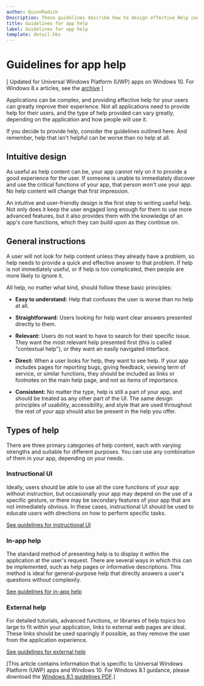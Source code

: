 ```yaml
---
author: QuinnRadich
Description: These guidelines describe how to design effective Help content for your app.
title: Guidelines for app help
label: Guidelines for app help
template: detail.hbs
---
```


# Guidelines for app help

\[ Updated for Universal Windows Platform (UWP) apps on Windows 10. For Windows 8.x articles, see the [archive](http://go.microsoft.com/fwlink/p/?linkid=619132) \]

Applications can be complex, and providing effective help for your users can greatly improve their experience. Not all applications need to provide help for their users, and the type of help provided can vary greatly, depending on the application and how people will use it.

If you decide to provide help, consider the guidelines outlined here. And remember, help that isn't helpful can be worse than no help at all.

## <span id="intuitive_design"></span><span id="INTUITIVE_DESIGN"></span>Intuitive design

As useful as help content can be, your app cannot rely on it to provide a good experience for the user. If someone is unable to immediately discover and use the critical functions of your app, that person won't use your app. No help content will change that first impression.

An intuitive and user-friendly design is the first step to writing useful help. Not only does it keep the user engaged long enough for them to use more advanced features, but it also provides them with the knowledge of an app's core functions, which they can build upon as they continue on.

## <span id="general_instructions"></span><span id="GENERAL_INSTRUCTIONS"></span>General instructions

A user will not look for help content unless they already have a problem, so help needs to provide a quick and effective answer to that problem. If help is not immediately useful, or if help is too complicated, then people are more likely to ignore it.

All help, no matter what kind, should follow these basic principles:

-   **Easy to understand:** Help that confuses the user is worse than no help at all.

-   **Straightforward:** Users looking for help want clear answers presented directly to them.

-   **Relevant:** Users do not want to have to search for their specific issue. They want the most relevant help presented first (this is called "contextual help"), or they want an easily navigated interface.

-   **Direct:** When a user looks for help, they want to see help. If your app includes pages for reporting bugs, giving feedback, viewing term of service, or similar functions, they should be included as links or footnotes on the main help page, and not as items of importance.

-   **Consistent:** No matter the type, help is still a part of your app, and should be treated as any other part of the UI. The same design principles of usability, accessibility, and style that are used throughout the rest of your app should also be present in the help you offer.

## <span id="types_of_help"></span><span id="TYPES_OF_HELP"></span>Types of help

There are three primary categories of help content, each with varying strengths and suitable for different purposes. You can use any combination of them in your app, depending on your needs.

### <span id="instructional_ui"></span><span id="INSTRUCTIONAL_UI"></span>Instructional UI

Ideally, users should be able to use all the core functions of your app without instruction, but occasionally your app may depend on the use of a specific gesture, or there may be secondary features of your app that are not immediately obvious. In these cases, instructional UI should be used to educate users with directions on how to perform specific tasks.

[See guidelines for instructional UI](instructional-ui.md)

### <span id="in_app_help"></span><span id="IN_APP_HELP"></span>In-app help

The standard method of presenting help is to display it within the application at the user's request. There are several ways in which this can be implemented, such as help pages or informative descriptions. This method is ideal for general-purpose help that directly answers a user's questions without complexity.

[See guidelines for in-app help](in-app-help.md)

### <span id="external_help"></span><span id="EXTERNAL_HELP"></span>External help

For detailed tutorials, advanced functions, or libraries of help topics too large to fit within your application, links to external web pages are ideal. These links should be used sparingly if possible, as they remove the user from the application experience.

[See guidelines for external help](external-help.md)

\[This article contains information that is specific to Universal Windows Platform (UWP) apps and Windows 10. For Windows 8.1 guidance, please download the [Windows 8.1 guidelines PDF](https://go.microsoft.com/fwlink/p/?linkid=258743).\]


<!--HONumber=Jun16_HO2-->


